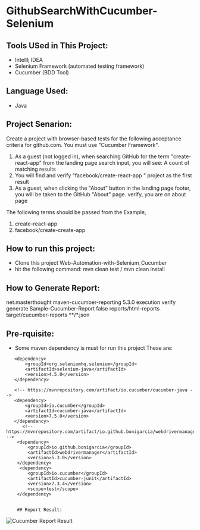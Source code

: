 # GithubSearchWithCucumber-Selenium

## Tools USed in This Project:
- IntellIj IDEA
- Selenium Framework (automated testing framework)
- Cucumber (BDD Tool)

## Language Used:
- Java

## Project Senarion:
Create a project with browser-based tests for the following acceptance criteria for github.com. You must use "Cucumber Framework".

1. As a guest (not logged in), when searching GitHub for the term "create-react-app" from the landing page search input, you will see: A count of matching results
2. You will find and verify "facebook/create-react-app " project as the first result
3. As a guest, when clicking the "About" button in the landing page footer, you will be taken to the GitHub "About" page. verify, you are on about page

The following terms should be passed from the Example,
1. create-react-app
2. facebook/create-create-app

## How to run this project:
- Clone this project Web-Automation-with-Selenium_Cucumber
- hit the following command:
mvn clean test / mvn clean install

## How to Generate Report:
<build>
      <plugins>
          <plugin>
              <groupId>net.masterthought</groupId>
              <artifactId>maven-cucumber-reporting</artifactId>
              <version>5.3.0</version>
              <executions>
                  <execution>
                      <id>execution</id>
                      <phase>verify</phase>
                      <goals>
                          <goal>generate</goal>
                      </goals>
                      <configuration>
                          <projectName>Sample-Cucumber-Report</projectName>
                          <skip>false</skip>
                          <outputDirectory>reports/html-reports</outputDirectory>
                          <inputDirectory>target/cucumber-reports</inputDirectory>
                          <jsonFiles>
                              <param>**/*.json</param>
                          </jsonFiles>
                      </configuration>
                  </execution>
              </executions>
          </plugin>
      </plugins>
  </build>
  
  
  ## Pre-rquisite:
  - Some maven dependency is must for run this project These are:
  <!-- https://mvnrepository.com/artifact/org.seleniumhq.selenium/selenium-java -->
       <dependency>
           <groupId>org.seleniumhq.selenium</groupId>
           <artifactId>selenium-java</artifactId>
           <version>4.5.0</version>
       </dependency>
       
       <!-- https://mvnrepository.com/artifact/io.cucumber/cucumber-java -->
       <dependency>
           <groupId>io.cucumber</groupId>
           <artifactId>cucumber-java</artifactId>
           <version>7.5.0</version>
       </dependency>
          <!-- https://mvnrepository.com/artifact/io.github.bonigarcia/webdrivermanager -->
        <dependency>
            <groupId>io.github.bonigarcia</groupId>
            <artifactId>webdrivermanager</artifactId>
            <version>5.3.0</version>
        </dependency>
         <dependency>
            <groupId>io.cucumber</groupId>
            <artifactId>cucumber-junit</artifactId>
            <version>7.3.4</version>
            <scope>test</scope>
        </dependency>
        
        
        ## Report Result:
        
![Cucumber Report Result](https://user-images.githubusercontent.com/83439797/224552342-812af63c-e997-4f33-b949-0fb5052deb44.PNG)
